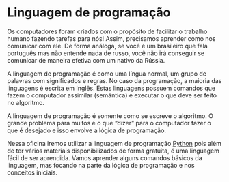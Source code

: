 # Linguagem de programação

Os computadores foram criados com o propósito de facilitar o trabalho humano fazendo tarefas para nós!
Assim, precisamos aprender como nos comunicar com ele. De forma análoga, se você é um brasileiro que fala português 
mas não entende nada de russo, você não irá conseguir se comunicar de maneira efetiva com um nativo da Rússia.

A linguagem de programação é como uma língua normal, um grupo de palavras com significados e regras. No caso da 
programação, a maioria das linguagens é escrita em Inglês. Estas linguagens possuem comandos que fazem o computador 
assimilar (semântica) e executar o que deve ser feito no algoritmo.

A linguagem de programação é somente como se escreve o algoritmo. O grande problema para muitos é o que “dizer” para 
o computador fazer o que é desejado e isso envolve a lógica de programação.

Nessa oficina iremos utilizar a linguagem de programação [Python](https://www.python.org/) pois além de ter 
vários materiais disponibilizados de forma gratuita, é uma linguagem fácil de ser aprendida. Vamos aprender alguns 
comandos básicos da linguagem, mas focando na parte da lógica de programação e nos conceitos iniciais.
